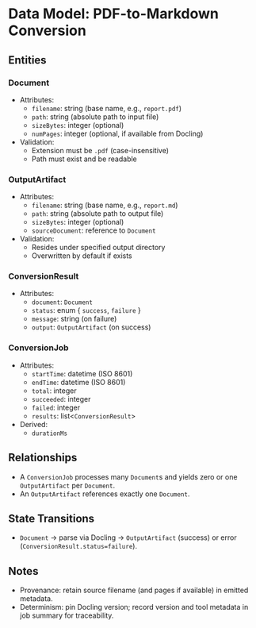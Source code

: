 # Data Model: PDF-to-Markdown Conversion

## Entities

### Document
- Attributes:
  - `filename`: string (base name, e.g., `report.pdf`)
  - `path`: string (absolute path to input file)
  - `sizeBytes`: integer (optional)
  - `numPages`: integer (optional, if available from Docling)
- Validation:
  - Extension must be `.pdf` (case-insensitive)
  - Path must exist and be readable

### OutputArtifact
- Attributes:
  - `filename`: string (base name, e.g., `report.md`)
  - `path`: string (absolute path to output file)
  - `sizeBytes`: integer (optional)
  - `sourceDocument`: reference to `Document`
- Validation:
  - Resides under specified output directory
  - Overwritten by default if exists

### ConversionResult
- Attributes:
  - `document`: `Document`
  - `status`: enum { `success`, `failure` }
  - `message`: string (on failure)
  - `output`: `OutputArtifact` (on success)

### ConversionJob
- Attributes:
  - `startTime`: datetime (ISO 8601)
  - `endTime`: datetime (ISO 8601)
  - `total`: integer
  - `succeeded`: integer
  - `failed`: integer
  - `results`: list<`ConversionResult`>
- Derived:
  - `durationMs`

## Relationships
- A `ConversionJob` processes many `Document`s and yields zero or one `OutputArtifact` per `Document`.
- An `OutputArtifact` references exactly one `Document`.

## State Transitions
- `Document` → parse via Docling → `OutputArtifact` (success) or error (`ConversionResult.status=failure`).

## Notes
- Provenance: retain source filename (and pages if available) in emitted metadata.
- Determinism: pin Docling version; record version and tool metadata in job summary for traceability.

